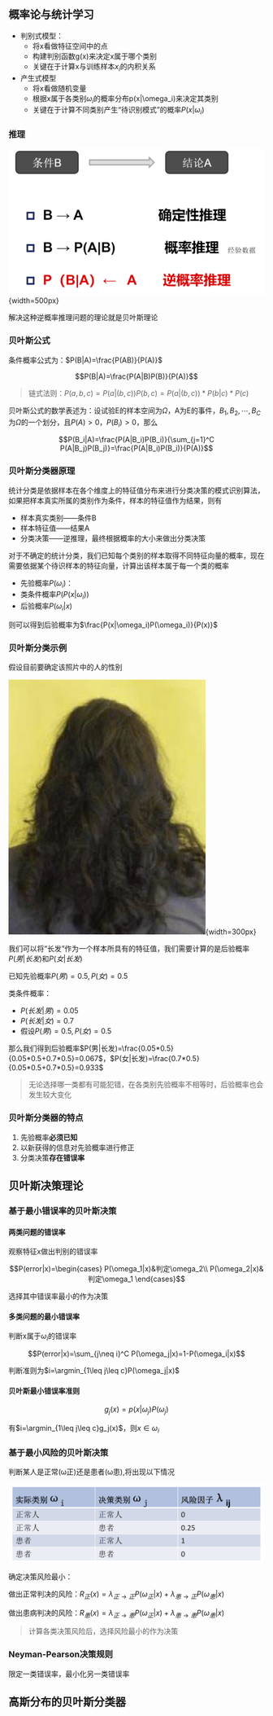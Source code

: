 ## 概率论与统计学习

- 判别式模型：
    - 将x看做特征空间中的点
    - 构建判别函数g(x)来决定x属于哪个类别
    - 关键在于计算x与训练样本$x_i$的内积关系
- 产生式模型
    - 将x看做随机变量
    - 根据x属于各类别$\omega_i$的概率分布p(x|\omega_i)来决定其类别
    - 关键在于计算不同类别产生“待识别模式”的概率$P(x|\omega_i)$

### 推理

![alt text](image.png){width=500px}

解决这种逆概率推理问题的理论就是贝叶斯理论

### 贝叶斯公式

条件概率公式为：$P(B|A)=\frac{P(AB)}{P(A)}$

$$P(B|A)=\frac{P(A|B)P(B)}{P(A)}$$

> 链式法则：$P(a,b,c)=P(a|(b, c))P(b,c)=P(a|(b,c))*P(b|c)*P(c)$

贝叶斯公式的数学表述为：设试验E的样本空间为$\Omega$，A为E的事件，$B_1,B_2,\cdots,B_C$为$\Omega$的一个划分，且$P(A)>0$，$P(B_i)>0$，那么

$$P(B_i|A)=\frac{P(A|B_i)P(B_i)}{\sum_{j=1}^C P(A|B_j)P(B_j)}=\frac{P(A|B_i)P(B_i)}{P(A)}$$

### 贝叶斯分类器原理

统计分类是依据样本在各个维度上的特征值分布来进行分类决策的模式识别算法，如果把样本真实所属的类别作为条件，样本的特征值作为结果，则有

- 样本真实类别——条件B
- 样本特征值——结果A
- 分类决策——逆推理，最终根据概率的大小来做出分类决策

对于不确定的统计分类，我们已知每个类别的样本取得不同特征向量的概率，现在需要依据某个待识样本的特征向量，计算出该样本属于每一个类的概率

- 先验概率$P(\omega_i)$：
- 类条件概率$P(P(x|\omega_i))$
- 后验概率$P(\omega_i|x)$

则可以得到后验概率为$\frac{P(x|\omega_i)P(\omega_i)}{P(x)}$

### 贝叶斯分类示例

假设目前要确定该照片中的人的性别

![alt text](image-1.png){width=300px}

我们可以将“长发”作为一个样本所具有的特征值，我们需要计算的是后验概率$P(男|长发)$和$P(女|长发)$

已知先验概率$P(男)=0.5,P(女)=0.5$

类条件概率：

- $P(长发|男)=0.05$
- $P(长发|女)=0.7$
- 假设$P(男)=0.5,P(女)=0.5$

那么我们得到后验概率$P(男|长发)=\frac{0.05*0.5}{0.05*0.5+0.7*0.5}=0.067$，$P(女|长发)=\frac{0.7*0.5}{0.05*0.5+0.7*0.5}=0.933$

> 无论选择哪一类都有可能犯错，在各类别先验概率不相等时，后验概率也会发生较大变化

### 贝叶斯分类器的特点

1. 先验概率**必须已知**
2. 以新获得的信息对先验概率进行修正
3. 分类决策**存在错误率**

## 贝叶斯决策理论

### 基于最小错误率的贝叶斯决策

#### 两类问题的错误率

观察特征x做出判别的错误率

$$P(error|x)=\begin{cases}
    P(\omega_1|x)&判定\omega_2\\
    P(\omega_2|x)&判定\omega_1
\end{cases}$$

选择其中错误率最小的作为决策

#### 多类问题的最小错误率

判断x属于$\omega_i$的错误率

$$P(error|x)=\sum_{j\neq i}^C P(\omega_j|x)=1-P(\omega_i|x)$$

判断准则为$i=\argmin_{1\leq j\leq c}P(\omega_j|x)$

#### 贝叶斯最小错误率准则

$$g_j(x)=p(x|\omega_j)P(\omega_j)$$

有$i=\argmin_{1\leq j\leq c}g_j(x)$，则$x\in \omega_i$

### 基于最小风险的贝叶斯决策

判断某人是正常(ω正)还是患者(ω患),将出现以下情况

![alt text](image-2.png)

确定决策风险最小：

做出正常判决的风险：$R_正(x)=\lambda_{正\to 正}P(\omega_正|x)+\lambda_{患\to 正}P(\omega_患|x)$

做出患病判决的风险：$R_患(x)=\lambda_{正\to 患}P(\omega_正|x)+\lambda_{患\to 患}P(\omega_患|x)$

> 计算各类决策风险后，选择风险最小的作为决策

### Neyman-Pearson决策规则

限定一类错误率，最小化另一类错误率

## 高斯分布的贝叶斯分类器